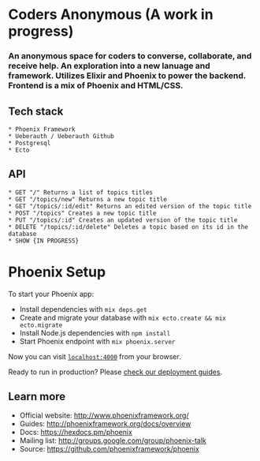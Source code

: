 # Coders Anonymous (A work in progress)

### An anonymous space for coders to converse, collaborate, and receive help. An exploration into a new lanuage and framework. Utilizes Elixir and Phoenix to power the backend. Frontend is a mix of Phoenix and HTML/CSS.

## Tech stack

	* Phoenix Framework
	* Ueberauth / Ueberauth Github
	* Postgresql
	* Ecto

## API
	
	* GET "/" Returns a list of topics titles
	* GET "/topics/new" Returns a new topic title
	* GET "/topics/:id/edit" Returns an edited version of the topic title
	* POST "/topics" Creates a new topic title
	* PUT "/topics/:id" Creates an updated version of the topic title
	* DELETE "/topics/:id/delete" Deletes a topic based on its id in the database
	* SHOW {IN PROGRESS}


# Phoenix Setup

To start your Phoenix app:

  * Install dependencies with `mix deps.get`
  * Create and migrate your database with `mix ecto.create && mix ecto.migrate`
  * Install Node.js dependencies with `npm install`
  * Start Phoenix endpoint with `mix phoenix.server`

Now you can visit [`localhost:4000`](http://localhost:4000) from your browser.

Ready to run in production? Please [check our deployment guides](http://www.phoenixframework.org/docs/deployment).

## Learn more

  * Official website: http://www.phoenixframework.org/
  * Guides: http://phoenixframework.org/docs/overview
  * Docs: https://hexdocs.pm/phoenix
  * Mailing list: http://groups.google.com/group/phoenix-talk
  * Source: https://github.com/phoenixframework/phoenix
